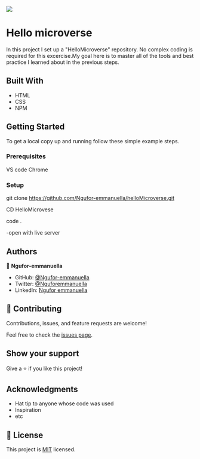 ![](https://img.shields.io/badge/Microverse-blueviolet)

# Hello microverse
In this project I set up a "HelloMicroverse" repository. No complex coding is required for this excercise.My goal here is to master all of the tools and best practice I learned about in the previous steps. 

## Built With

- HTML
- CSS
- NPM


## Getting Started

To get a local copy up and running follow these simple example steps.

### Prerequisites
VS code 
Chrome 
### Setup
git clone https://github.com/Ngufor-emmanuella/helloMicroverse.git

CD HelloMicrovese

code .

-open with live server



## Authors

👤 **Ngufor-emmanuella**

- GitHub: [@Ngufor-emmanuella](https://github.com/Ngufor-emmanuella)
- Twitter: [@Nguforemmanuella](https://twitter.com/Nguforemmauella)
- LinkedIn: [Ngufor emmanuella](https://linkedin.com/in/Nguforemmanuella)


## 🤝 Contributing

Contributions, issues, and feature requests are welcome!

Feel free to check the [issues page](../../issues/).

## Show your support

Give a ⭐️ if you like this project!

## Acknowledgments

- Hat tip to anyone whose code was used
- Inspiration
- etc

## 📝 License

This project is [MIT](./MIT.md) licensed.